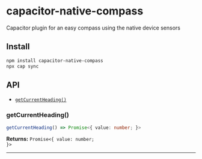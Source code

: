 # capacitor-native-compass

Capacitor plugin for an easy compass using the native device sensors

## Install

```bash
npm install capacitor-native-compass
npx cap sync
```

## API

<docgen-index>

* [`getCurrentHeading()`](#getcurrentheading)

</docgen-index>

<docgen-api>
<!--Update the source file JSDoc comments and rerun docgen to update the docs below-->

### getCurrentHeading()

```typescript
getCurrentHeading() => Promise<{ value: number; }>
```

**Returns:** <code>Promise&lt;{ value: number; }&gt;</code>

--------------------

</docgen-api>
